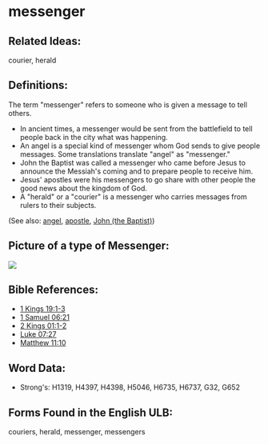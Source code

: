 # messenger

## Related Ideas:

courier, herald

## Definitions:

The term "messenger" refers to someone who is given a message to tell others.

* In ancient times, a messenger would be sent from the battlefield to tell people back in the city what was happening.
* An angel is a special kind of messenger whom God sends to give people messages. Some translations translate "angel" as "messenger."
* John the Baptist was called a messenger who came before Jesus to announce the Messiah's coming and to prepare people to receive him.
* Jesus' apostles were his messengers to go share with other people the good news about the kingdom of God.
* A "herald" or a "courier" is a messenger who carries messages from rulers to their subjects.

(See also: [angel](../kt/angel.md), [apostle](../kt/apostle.md), [John (the Baptist)](../names/johnthebaptist.md))

## Picture of a type of Messenger:

<a href="https://content.bibletranslationtools.org/WycliffeAssociates/en_tw/raw/branch/master/PNGs/m/Messenger.png"><img src="https://content.bibletranslationtools.org/WycliffeAssociates/en_tw/raw/branch/master/PNGs/m/Messenger.png" ></a>

## Bible References:

* [1 Kings 19:1-3](rc://en/tn/help/1ki/19/01)
* [1 Samuel 06:21](rc://en/tn/help/1sa/06/21)
* [2 Kings 01:1-2](rc://en/tn/help/2ki/01/01)
* [Luke 07:27](rc://en/tn/help/luk/07/27)
* [Matthew 11:10](rc://en/tn/help/mat/11/10)

## Word Data:

* Strong's: H1319, H4397, H4398, H5046, H6735, H6737, G32, G652

## Forms Found in the English ULB:

couriers, herald, messenger, messengers
